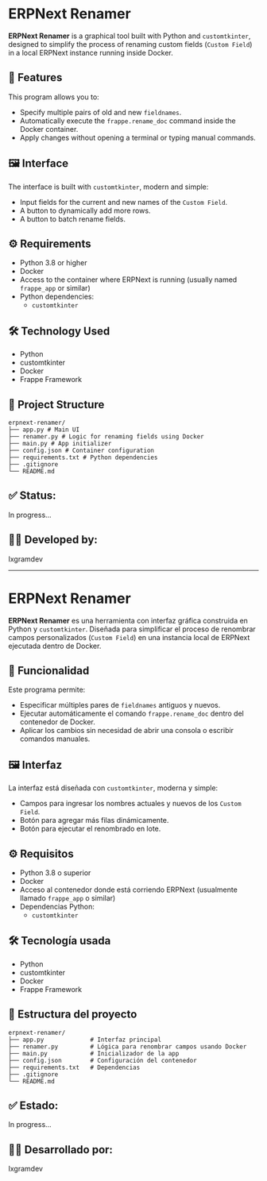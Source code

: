 # ERPNext Renamer

**ERPNext Renamer** is a graphical tool built with Python and `customtkinter`, designed to simplify the process of renaming custom fields (`Custom Field`) in a local ERPNext instance running inside Docker.

## 🎯 Features

This program allows you to:

- Specify multiple pairs of old and new `fieldnames`.
- Automatically execute the `frappe.rename_doc` command inside the Docker container.
- Apply changes without opening a terminal or typing manual commands.

## 🖼️ Interface

The interface is built with `customtkinter`, modern and simple:

- Input fields for the current and new names of the `Custom Field`.
- A button to dynamically add more rows.
- A button to batch rename fields.

## ⚙️ Requirements

- Python 3.8 or higher
- Docker
- Access to the container where ERPNext is running (usually named `frappe_app` or similar)
- Python dependencies:
  - `customtkinter`

## 🛠️ Technology Used

- Python  
- customtkinter  
- Docker  
- Frappe Framework

## 📂 Project Structure

```
erpnext-renamer/
├── app.py # Main UI
├── renamer.py # Logic for renaming fields using Docker
├── main.py # App initializer
├── config.json # Container configuration
├── requirements.txt # Python dependencies
├── .gitignore
└── README.md
```

 ## ✅ Status: 
 In progress...

 ## 🧑‍💻 Developed by:
 Ixgramdev


-----------------------------------------------------------------------------------------------------------------------------------------------------------------------------------------------------

# ERPNext Renamer

**ERPNext Renamer** es una herramienta con interfaz gráfica construida en Python y `customtkinter`. 
Diseñada para simplificar el proceso de renombrar campos personalizados (`Custom Field`) en una instancia local de ERPNext ejecutada dentro de Docker.

## 🎯 Funcionalidad

Este programa permite:

- Especificar múltiples pares de `fieldnames` antiguos y nuevos.
- Ejecutar automáticamente el comando `frappe.rename_doc` dentro del contenedor de Docker.
- Aplicar los cambios sin necesidad de abrir una consola o escribir comandos manuales.

## 🖼️ Interfaz

La interfaz está diseñada con `customtkinter`, moderna y simple:

- Campos para ingresar los nombres actuales y nuevos de los `Custom Field`.
- Botón para agregar más filas dinámicamente.
- Botón para ejecutar el renombrado en lote.

## ⚙️ Requisitos

- Python 3.8 o superior
- Docker
- Acceso al contenedor donde está corriendo ERPNext (usualmente llamado `frappe_app` o similar)
- Dependencias Python:
  - `customtkinter`

## 🛠️ Tecnología usada

- Python  
- customtkinter  
- Docker  
- Frappe Framework

## 📂 Estructura del proyecto

```
erpnext-renamer/
├── app.py             # Interfaz principal
├── renamer.py         # Lógica para renombrar campos usando Docker
├── main.py            # Inicializador de la app
├── config.json        # Configuración del contenedor
├── requirements.txt   # Dependencias
├── .gitignore
└── README.md
```

## ✅ Estado: 
In progress...

## 🧑‍💻 Desarrollado por:
Ixgramdev

